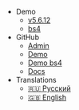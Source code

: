 - Demo
  - [v5.6.12](https://demo.sleepingowladmin.ru)
  - [bs4](http://bs4.sleepingowladmin.ru)
- GitHub
  - [Admin](https://github.com/laravelrus/sleepingowladmin/)
  - [Demo](https://github.com/SleepingOwlAdmin/demo)
  - [Demo bs4](https://github.com/SleepingOwlAdmin/demo/tree/bs4)
  - [Docs](https://github.com/SleepingOwlAdmin/docs/tree/new)
- Translations
  - [:ru: Русский](/docs/ru/)
  - [:uk: English](/docs/en/)
